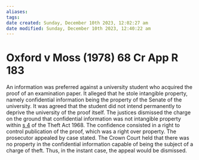 ```yaml
---
aliases: 
tags: 
date created: Sunday, December 10th 2023, 12:02:27 am
date modified: Sunday, December 10th 2023, 12:40:22 am
---
```


# Oxford v Moss (1978) 68 Cr App R 183

An information was preferred against a university student who acquired the proof of an examination paper. It alleged that he stole intangible property, namely confidential information being the property of the Senate of the university. It was agreed that the student did not intend permanently to deprive the university of the proof itself. The justices dismissed the charge on the ground that confidential information was not intangible property within [s 4](https://www.lexisnexis.com/uk/legal/search/enhRunRemoteLink.do?linkInfo=F%23GB%23UK_LEG%23num%251968_60a_SECT_4%25&A=0.6314380543862681&backKey=20_T448088118&service=citation&ersKey=23_T448088109&langcountry=GB) of the Theft Act 1968. The confidence consisted in a right to control publication of the proof, which was a right over property. The prosecutor appealed by case stated. The Crown Court held that there was no property in the confidential information capable of being the subject of a charge of theft. Thus, in the instant case, the appeal would be dismissed.
